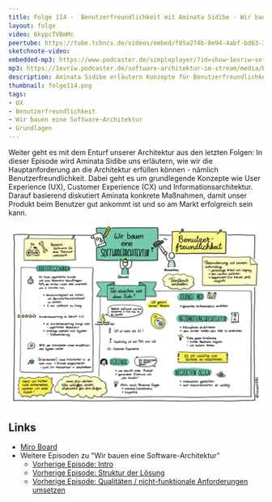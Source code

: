 ```yaml
---
title: Folge 114 -  Benutzerfreundlichkeit mit Aminata Sidibe - Wir bauen eine Software-Architektur
layout: folge
video: 6kypcTVBmMc
peertube: https://tube.tchncs.de/videos/embed/f05a274b-0e94-4abf-bd63-3e296b180e1e
sketchnote-video: 
embedded-mp3: https://www.podcaster.de/simpleplayer/?id=show~1evriw~software-architektur-im-stream~pod-5963d80020ee6def1a86dcf7c1&v=1648826367
mp3: https://1evriw.podcaster.de/software-architektur-im-stream/media/Benutzerfreundlichkeit_mit_Aminata_Sidibe_-_Wir_bauen_eine_Software-Architektur.mp3
description: Aminata Sidibe erläutern Konzepte für Benutzerfreundlichkeit.
thumbnail: folge114.png
tags:
- UX
- Benutzerfreundlichkeit
- Wir bauen eine Software-Architektur
- Grundlagen
---
```


Weiter geht es mit dem Enturf unserer Architektur aus den letzten
Folgen: In dieser Episode wird Aminata Sidibe uns erläutern, wie wir
die Hauptanforderung an die Architektur erfüllen können - nämlich
Benutzerfreundlichkeit. Dabei geht es um grundlegende Konzepte wie
User Experience (UX), Customer Experience (CX) und
Informationsarchitektur. Darauf basierend diskutiert Aminata konkrete
Maßnahmen, damit unser Produkt beim Benutzer gut ankommt ist und so am
Markt erfolgreich sein kann.

![Sketchnotes](/sketchnotes/folge114.png)

## Links

* [Miro Board](/sketchnotes/folge114-miro-board.pdf)
* Weitere Episoden zu "Wir bauen eine Software-Architektur"
  * [Vorherige Episode: Intro](/2022/02/25/folge111.html)
  * [Vorherige Episode: Struktur der Lösung](/2022/03/11/folge112.html)
  * [Vorherige Episode: Qualitäten / nicht-funktionale Anforderungen
  umsetzen](/2022/03/25/folge113.html)
